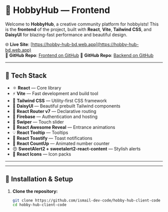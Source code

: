 # 🎨 HobbyHub — Frontend

Welcome to **HobbyHub**, a creative community platform for hobbyists! This is the **frontend** of the project, built with **React**, **Vite**, **Tailwind CSS**, and **DaisyUI** for blazing-fast performance and beautiful design.

🌐 **Live Site**: [https://hobby-hub-bd.web.app](https://hobby-hub-bd.web.app)  
📂 **GitHub Repo**: [Frontend on GitHub](https://github.com/ismail-dev-code/hobby-hub-client-code)
📂 **GitHub Repo**: [Backend on GitHub](https://github.com/ismail-dev-code/hobby-hub-server-code)

---

## 🚀 Tech Stack

- ⚛️ **React** — Core library
- ⚡ **Vite** — Fast development and build tool
- 🎨 **Tailwind CSS** — Utility-first CSS framework
- 🌼 **DaisyUI** — Beautiful prebuilt Tailwind components
- 🔁 **React Router v7** — Declarative routing
- 🔐 **Firebase** — Authentication and hosting
- 📸 **Swiper** — Touch slider
- 💫 **React Awesome Reveal** — Entrance animations
- 💡 **React Tooltip** — Tooltips
- 🍞 **React Toastify** — Toast notifications
- 🔢 **React CountUp** — Animated number counter
- 😍 **SweetAlert2 + sweetalert2-react-content** — Stylish alerts
- 🎨 **React Icons** — Icon packs

---


---

## 🔧 Installation & Setup

1. **Clone the repository:**
   ```bash
   git clone https://github.com/ismail-dev-code/hobby-hub-client-code
   cd hobby-hub-client-code


